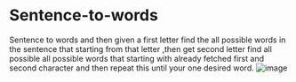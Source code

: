 # Sentence-to-words
Sentence to words and then given a first letter find the all possible words in the sentence that starting from that letter ,then get second  letter find all possible all possible words that starting with already fetched first and second character  and then repeat this until your one desired word.
![image](https://user-images.githubusercontent.com/91446882/182267066-e935e449-e4c7-47f9-a82b-3a29cc87d7e9.png)
